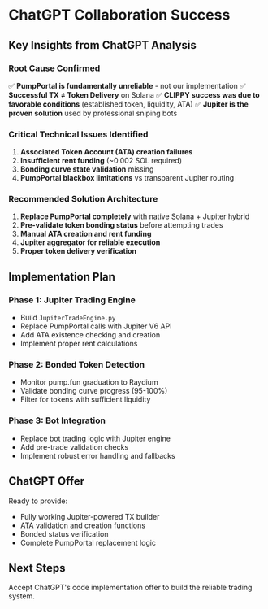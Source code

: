 # ChatGPT Collaboration Success

## Key Insights from ChatGPT Analysis

### Root Cause Confirmed
✅ **PumpPortal is fundamentally unreliable** - not our implementation
✅ **Successful TX ≠ Token Delivery** on Solana
✅ **CLIPPY success was due to favorable conditions** (established token, liquidity, ATA)
✅ **Jupiter is the proven solution** used by professional sniping bots

### Critical Technical Issues Identified
1. **Associated Token Account (ATA) creation failures**
2. **Insufficient rent funding** (~0.002 SOL required)
3. **Bonding curve state validation** missing
4. **PumpPortal blackbox limitations** vs transparent Jupiter routing

### Recommended Solution Architecture
1. **Replace PumpPortal completely** with native Solana + Jupiter hybrid
2. **Pre-validate token bonding status** before attempting trades
3. **Manual ATA creation and rent funding**
4. **Jupiter aggregator for reliable execution**
5. **Proper token delivery verification**

## Implementation Plan

### Phase 1: Jupiter Trading Engine
- Build `JupiterTradeEngine.py`
- Replace PumpPortal calls with Jupiter V6 API
- Add ATA existence checking and creation
- Implement proper rent calculations

### Phase 2: Bonded Token Detection
- Monitor pump.fun graduation to Raydium
- Validate bonding curve progress (95-100%)
- Filter for tokens with sufficient liquidity

### Phase 3: Bot Integration
- Replace bot trading logic with Jupiter engine
- Add pre-trade validation checks
- Implement robust error handling and fallbacks

## ChatGPT Offer
Ready to provide:
- Fully working Jupiter-powered TX builder
- ATA validation and creation functions
- Bonded status verification
- Complete PumpPortal replacement logic

## Next Steps
Accept ChatGPT's code implementation offer to build the reliable trading system.
